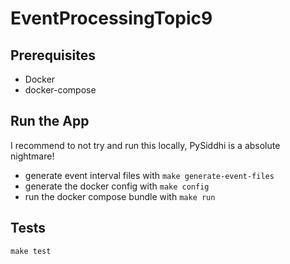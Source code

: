 # EventProcessingTopic9

## Prerequisites

- Docker
- docker-compose

## Run the App

I recommend to not try and run this locally, PySiddhi is a absolute nightmare!

- generate event interval files with `make generate-event-files`
- generate the docker config with `make config`
- run the docker compose bundle with `make run`

## Tests

`make test`
